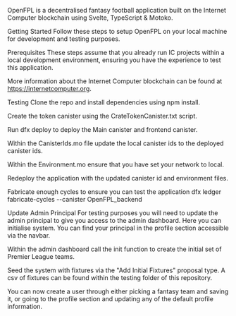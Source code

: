 OpenFPL is a decentralised fantasy football application built on the Internet Computer blockchain using Svelte, TypeScript & Motoko.

Getting Started
Follow these steps to setup OpenFPL on your local machine for development and testing purposes.

Prerequisites
These steps assume that you already run IC projects within a local development environment, ensuring you have the experience to test this application.

More information about the Internet Computer blockchain can be found at https://internetcomputer.org.

Testing
Clone the repo and install dependencies using npm install.

Create the token canister using the CrateTokenCanister.txt script.

Run dfx deploy to deploy the Main canister and frontend canister.

Within the CanisterIds.mo file update the local canister ids to the deployed canister ids.

Within the Environment.mo ensure that you have set your network to local.

Redeploy the application with the updated canister id and environment files.

Fabricate enough cycles to ensure you can test the application
dfx ledger fabricate-cycles --canister OpenFPL_backend

Update Admin Principal
For testing purposes you will need to update the admin principal to give you access to the admin dashboard. Here you can initialise system. You can find your principal in the profile section accessible via the navbar.

Within the admin dashboard call the init function to create the initial set of Premier League teams.

Seed the system with fixtures via the "Add Initial Fixtures" proposal type. A csv of fixtures can be found within the testing folder of this repository.

You can now create a user through either picking a fantasy team and saving it, or going to the profile section and updating any of the default profile information.
